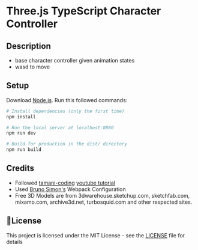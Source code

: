 # Three.js TypeScript Character Controller

## Description

- base character controller given animation states
- wasd to move

## Setup

Download [Node.js](https://nodejs.org/en/download/).
Run this followed commands:

```bash
# Install dependencies (only the first time)
npm install

# Run the local server at localhost:8080
npm run dev

# Build for production in the dist/ directory
npm run build
```

## Credits

- Followed [tamani-coding](https://github.com/tamani-coding) [youtube tutorial](https://www.youtube.com/watch?v=C3s0UHpwlf8)
- Used [Bruno Simon's](https://github.com/brunosimon) Webpack Configuration
- Free 3D Models are from 3dwarehouse.sketchup.com, sketchfab.com, mixamo.com, archive3d.net, turbosquid.com and other respected sites.

## 📝License

This project is licensed under the MIT License - see the [LICENSE](LICENSE) file for details
